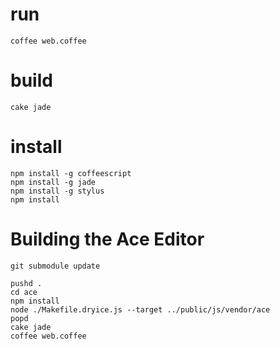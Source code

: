 
# run

```
coffee web.coffee
```

# build
```
cake jade
```

# install
```
npm install -g coffeescript
npm install -g jade
npm install -g stylus
npm install
```

# Building the Ace Editor
```
git submodule update

pushd .
cd ace
npm install
node ./Makefile.dryice.js --target ../public/js/vendor/ace
popd
cake jade
coffee web.coffee
```
